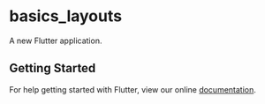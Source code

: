 # basics_layouts

A new Flutter application.

## Getting Started

For help getting started with Flutter, view our online
[documentation](https://flutter.io/).
